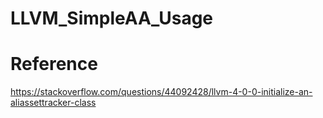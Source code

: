 # LLVM_SimpleAA_Usage
# Reference
https://stackoverflow.com/questions/44092428/llvm-4-0-0-initialize-an-aliassettracker-class
